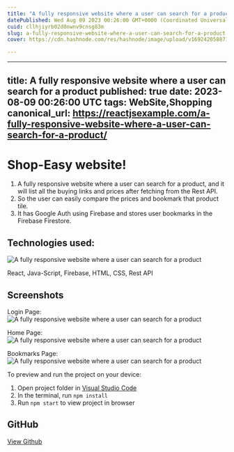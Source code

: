 ```yaml
---
title: "A fully responsive website where a user can search for a product"
datePublished: Wed Aug 09 2023 00:26:00 GMT+0000 (Coordinated Universal Time)
cuid: cllhjiyrb02d0nwnv9cnsg83m
slug: a-fully-responsive-website-where-a-user-can-search-for-a-product
cover: https://cdn.hashnode.com/res/hashnode/image/upload/v1692420588711/215f85bc-2b46-4e10-928a-e4ee28b2707c.jpeg

---
```


---
title: A fully responsive website where a user can search for a product
published: true
date: 2023-08-09 00:26:00 UTC
tags: WebSite,Shopping
canonical_url: https://reactjsexample.com/a-fully-responsive-website-where-a-user-can-search-for-a-product/
---

# Shop-Easy website!

1. A fully responsive website where a user can search for a product, and it will list all the buying links and prices after fetching from the Rest API.
2. So the user can easily compare the prices and bookmark that product tile.
3. It has Google Auth using Firebase and stores user bookmarks in the Firebase Firestore.

## Technologies used:
 ![A fully responsive website where a user can search for a product](https://cdn.hashnode.com/res/hashnode/image/upload/v1692420588711/215f85bc-2b46-4e10-928a-e4ee28b2707c.jpeg)

React, Java-Script, Firebase, HTML, CSS, Rest API

## Screenshots

Login Page: ![A fully responsive website where a user can search for a product](https://cdn.hashnode.com/res/hashnode/image/upload/v1692420590553/348c4cb9-1a51-41a6-9efd-81f10cdf5017.png)

Home Page: ![A fully responsive website where a user can search for a product](https://cdn.hashnode.com/res/hashnode/image/upload/v1692420592515/2ffbf2ab-5bc1-44ac-9039-2331e5c5e38e.png)

Bookmarks Page: ![A fully responsive website where a user can search for a product](https://cdn.hashnode.com/res/hashnode/image/upload/v1692420594699/c5aeb9eb-de61-4aee-a0ec-9fc078bcef1e.png)

To preview and run the project on your device:

1. Open project folder in [Visual Studio Code](https://code.visualstudio.com/download)
2. In the terminal, run `npm install`
3. Run `npm start` to view project in browser

## GitHub

[View Github](https://github.com/t4nm4y/shop-easy-website?ref=reactjsexample.com)